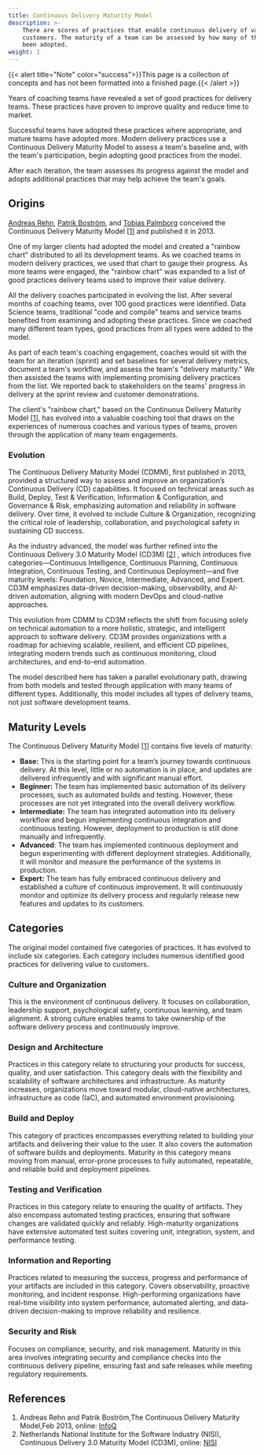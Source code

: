 ```yaml
---
title: Continuous Delivery Maturity Model
description: >-
    There are scores of practices that enable continuous delivery of value to 
    customers. The maturity of a team can be assessed by how many of them have 
    been adopted.
weight: 1
---
```


{{< alert title="Note" color="success">}}This page is a collection of concepts and has not been formatted into a finished page.{{< /alert >}}

Years of coaching teams have revealed a set of good practices for delivery teams. These practices have proven to improve quality and reduce time to market.

Successful teams have adopted these practices where appropriate, and mature teams have adopted more. Modern delivery practices use a Continuous Delivery Maturity Model to assess a team's baseline and, with the team's participation, begin adopting good practices from the model.

After each iteration, the team assesses its progress against the model and adopts additional practices that may help achieve the team's goals.

## Origins

 [Andreas Rehn](https://www.infoq.com/profile/Andreas-Rehn/), [Patrik Boström](https://www.infoq.com/profile/Patrik-Boström/), and [Tobias Palmborg](https://www.infoq.com/profile/Tobias-Palmborg/) conceived the Continuous Delivery Maturity Model [[1](#1)] and published it in 2013.

One of my larger clients had adopted the model and created a "rainbow chart" distributed to all its development teams. As we coached teams in modern delivery practices, we used that chart to gauge their progress. As more teams were engaged, the "rainbow chart" was expanded to a list of good practices delivery teams used to improve their value delivery.

All the delivery coaches participated in evolving the list. After several months of coaching teams, over 100 good practices were identified. Data Science teams, traditional "code and compile" teams and service teams benefited from examining and adopting these practices. Since we coached many different team types, good practices from all types were added to the model.

As part of each team's coaching engagement, coaches would sit with the team for an iteration (sprint) and set baselines for several delivery metrics, document a team's workflow, and assess the team's "delivery maturity." We then assisted the teams with implementing promising delivery practices from the list. We reported back to stakeholders on the teams' progress in delivery at the sprint review and customer demonstrations.

The client's "rainbow chart," based on the Continuous Delivery Maturity Model [[1](#1)], has evolved into a valuable coaching tool that draws on the experiences of numerous coaches and various types of teams, proven through the application of many team engagements. 

### Evolution

The Continuous Delivery Maturity Model (CDMM), first published in 2013, provided a structured way to assess and improve an organization’s Continuous Delivery (CD) capabilities. It focused on technical areas such as Build, Deploy, Test & Verification, Information & Configuration, and Governance & Risk, emphasizing automation and reliability in software delivery. Over time, it evolved to include Culture & Organization, recognizing the critical role of leadership, collaboration, and psychological safety in sustaining CD success.

As the industry advanced, the model was further refined into the Continuous Delivery 3.0 Maturity Model (CD3M) [[2](#2)] , which introduces five categories—Continuous Intelligence, Continuous Planning, Continuous Integration, Continuous Testing, and Continuous Deployment—and five maturity levels: Foundation, Novice, Intermediate, Advanced, and Expert. CD3M emphasizes data-driven decision-making, observability, and AI-driven automation, aligning with modern DevOps and cloud-native approaches.

This evolution from CDMM to CD3M reflects the shift from focusing solely on technical automation to a more holistic, strategic, and intelligent approach to software delivery. CD3M provides organizations with a roadmap for achieving scalable, resilient, and efficient CD pipelines, integrating modern trends such as continuous monitoring, cloud architectures, and end-to-end automation.

The model described here has taken a parallel evolutionary path, drawing from both models and tested through application with many teams of different types. Additionally, this model includes all types of delivery teams, not just software development teams.

## Maturity Levels

The  Continuous Delivery Maturity Model [[1](#1)] contains five levels of maturity:
- **Base:** This is the starting point for a team’s journey towards continuous delivery. At this level, little or no automation is in place, and updates are delivered infrequently and with significant manual effort.
- **Beginner:** The team has implemented basic automation of its delivery processes, such as automated builds and testing. However, these processes are not yet integrated into the overall delivery workflow.
- **Intermediate:** The team has integrated automation into its delivery workflow and begun implementing continuous integration and continuous testing. However, deployment to production is still done manually and infrequently.
- **Advanced**: The team has implemented continuous deployment and begun experimenting with different deployment strategies. Additionally, it will monitor and measure the performance of the systems in production.
- **Expert:** The team has fully embraced continuous delivery and established a culture of continuous improvement. It will continuously monitor and optimize its delivery process and regularly release new features and updates to its customers.

## Categories
The original model contained five categories of practices. It has evolved to include six categories. Each category includes numerous identified good practices for delivering value to customers.

### Culture and Organization

This is the environment of continuous delivery. It focuses on collaboration, leadership support, psychological safety, continuous learning, and team alignment. A strong culture enables teams to take ownership of the software delivery process and continuously improve.

### Design and Architecture

Practices in this category relate to structuring your products for success, quality, and user satisfaction. This category deals with the flexibility and scalability of software architectures and infrastructure. As maturity increases, organizations move toward modular, cloud-native architectures, infrastructure as code (IaC), and automated environment provisioning.

### Build and Deploy

This category of practices encompasses everything related to building your artifacts and delivering their value to the user. It also covers the automation of software builds and deployments. Maturity in this category means moving from manual, error-prone processes to fully automated, repeatable, and reliable build and deployment pipelines.

### Testing and Verification

Practices in this category relate to ensuring the quality of artifacts. They also encompass automated testing practices, ensuring that software changes are validated quickly and reliably. High-maturity organizations have extensive automated test suites covering unit, integration, system, and performance testing.

### Information and Reporting

Practices related to measuring the success, progress and performance of your artifacts are included in this category. Covers observability, proactive monitoring, and incident response. High-performing organizations have real-time visibility into system performance, automated alerting, and data-driven decision-making to improve reliability and resilience.

### Security and Risk

Focuses on compliance, security, and risk management. Maturity in this area involves integrating security and compliance checks into the continuous delivery pipeline, ensuring fast and safe releases while meeting regulatory requirements.


## References
<ol>
  <li id="1">Andreas Rehn and Patrik Boström,The Continuous Delivery Maturity Model,Feb 2013, online: <a href="https://www.infoq.com/articles/Continuous-Delivery-Maturity-Model/">InfoQ</a></li>
  <li id="2">Netherlands National Institute for the Software Industry (NISI), Continuous Delivery 3.0 Maturity Model (CD3M), online: <a href="https://nisi.nl/continuousdelivery/articles/maturity-model">NISI</a></li>
</ol>